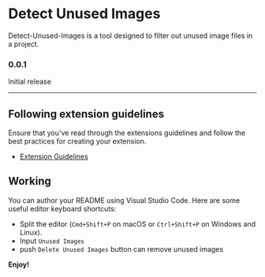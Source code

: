 # Detect Unused Images

Detect-Unused-Images is a tool designed to filter out unused image files in a project.

### 0.0.1

Initial release

---

## Following extension guidelines

Ensure that you've read through the extensions guidelines and follow the best practices for creating your extension.

* [Extension Guidelines](https://code.visualstudio.com/api/references/extension-guidelines)

## Working

You can author your README using Visual Studio Code. Here are some useful editor keyboard shortcuts:

* Split the editor (`Cmd+Shift+P` on macOS or `Ctrl+Shift+P` on Windows and Linux).
* Input `Unused Images`
* push `Delete Unused Images` button can remove unused images

**Enjoy!**
